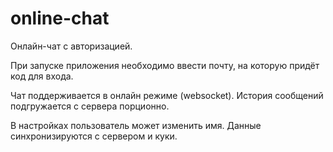 # online-chat

Онлайн-чат с авторизацией.

При запуске приложения необходимо ввести почту, на которую придёт код для входа.

Чат поддерживается в онлайн режиме (websocket).
История сообщений подгружается с сервера порционно.

В настройках пользователь может изменить имя. Данные синхронизируются с сервером и куки.

